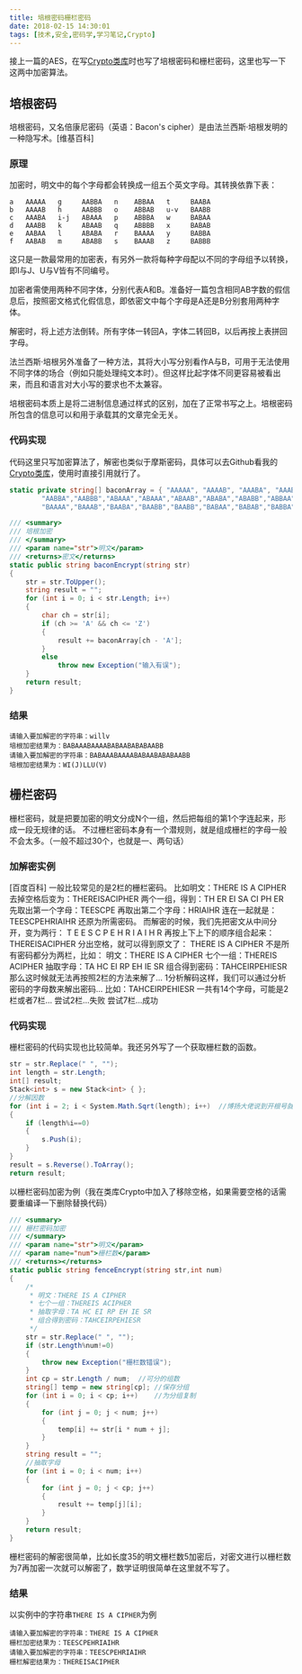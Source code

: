 ```yaml
---
title: 培根密码栅栏密码
date: 2018-02-15 14:30:01
tags: [技术,安全,密码学,学习笔记,Crypto]
---
```

接上一篇的AES，在写[Crypto类库](https://github.com/WWILLV/Crypto)时也写了培根密码和栅栏密码，这里也写一下这两中加密算法。

## 培根密码
培根密码，又名倍康尼密码（英语：Bacon's cipher）是由法兰西斯·培根发明的一种隐写术。[维基百科]

### 原理
加密时，明文中的每个字母都会转换成一组五个英文字母。其转换依靠下表：
```
a   AAAAA   g     AABBA   n    ABBAA   t     BAABA
b   AAAAB   h     AABBB   o    ABBAB   u-v   BAABB
c   AAABA   i-j   ABAAA   p    ABBBA   w     BABAA
d   AAABB   k     ABAAB   q    ABBBB   x     BABAB
e   AABAA   l     ABABA   r    BAAAA   y     BABBA
f   AABAB   m     ABABB   s    BAAAB   z     BABBB
```
这只是一款最常用的加密表，有另外一款将每种字母配以不同的字母组予以转换，即I与J、U与V皆有不同编号。

加密者需使用两种不同字体，分别代表A和B。准备好一篇包含相同AB字数的假信息后，按照密文格式化假信息，即依密文中每个字母是A还是B分别套用两种字体。

解密时，将上述方法倒转。所有字体一转回A，字体二转回B，以后再按上表拼回字母。

法兰西斯·培根另外准备了一种方法，其将大小写分别看作A与B，可用于无法使用不同字体的场合（例如只能处理纯文本时）。但这样比起字体不同更容易被看出来，而且和语言对大小写的要求也不太兼容。

培根密码本质上是将二进制信息通过样式的区别，加在了正常书写之上。培根密码所包含的信息可以和用于承载其的文章完全无关。
<!-- more -->
### 代码实现
代码这里只写加密算法了，解密也类似于摩斯密码，具体可以去Github看我的[Crypto类库](https://github.com/WWILLV/Crypto)，使用时直接引用就行了。
```cs
static private string[] baconArray = { "AAAAA", "AAAAB", "AAABA", "AAABB", "AABAA", "AABAB",
        "AABBA","AABBB","ABAAA","ABAAA","ABAAB","ABABA","ABABB","ABBAA","ABBAB","ABBBA","ABBBB",
        "BAAAA","BAAAB","BAABA","BAABB","BAABB","BABAA","BABAB","BABBA","BABBB"};

/// <summary>
/// 培根加密
/// </summary>
/// <param name="str">明文</param>
/// <returns>密文</returns>
static public string baconEncrypt(string str)
{
    str = str.ToUpper();
    string result = "";
    for (int i = 0; i < str.Length; i++)
    {
        char ch = str[i];
        if (ch >= 'A' && ch <= 'Z')
        {
            result += baconArray[ch - 'A'];
        }
        else
            throw new Exception("输入有误");
    }
    return result;
}

```

### 结果
```
请输入要加解密的字符串：willv
培根加密结果为：BABAAABAAAABABAABABABAABB
请输入要加解密的字符串：BABAAABAAAABABAABABABAABB
培根加密结果为：WI(J)LLU(V)
```

## 栅栏密码
栅栏密码，就是把要加密的明文分成N个一组，然后把每组的第1个字连起来，形成一段无规律的话。 不过栅栏密码本身有一个潜规则，就是组成栅栏的字母一般不会太多。（一般不超过30个，也就是一、两句话）

### 加解密实例
[百度百科]
一般比较常见的是2栏的栅栏密码。
比如明文：THERE IS A CIPHER
去掉空格后变为：THEREISACIPHER
两个一组，得到：TH ER EI SA CI PH ER
先取出第一个字母：TEESCPE
再取出第二个字母：HRIAIHR
连在一起就是：TEESCPEHRIAIHR
还原为所需密码。
而解密的时候，我们先把密文从中间分开，变为两行：
T E E S C P E
H R I A I H R
再按上下上下的顺序组合起来：
THEREISACIPHER
分出空格，就可以得到原文了：
THERE IS A CIPHER
不是所有密码都分为两栏，比如：
明文：THERE IS A CIPHER
七个一组：THEREIS ACIPHER
抽取字母：TA HC EI RP EH IE SR
组合得到密码：TAHCEIRPEHIESR
那么这时候就无法再按照2栏的方法来解了...
1分析解码这样，我们可以通过分析密码的字母数来解出密码...
比如：TAHCEIRPEHIESR
一共有14个字母，可能是2栏或者7栏...
尝试2栏...失败
尝试7栏...成功

### 代码实现
栅栏密码的代码实现也比较简单。我还另外写了一个获取栅栏数的函数。
```cs
str = str.Replace(" ", "");
int length = str.Length;
int[] result;
Stack<int> s = new Stack<int> { };
//分解因数
for (int i = 2; i < System.Math.Sqrt(length); i++)  //博扬大佬说到开根号就行了
{
    if (length%i==0)
    {
        s.Push(i);
    }
}
result = s.Reverse().ToArray();
return result;
```

以栅栏密码加密为例（我在类库Crypto中加入了移除空格，如果需要空格的话需要重编译一下删除替换代码）
```cs
/// <summary>
/// 栅栏密码加密
/// </summary>
/// <param name="str">明文</param>
/// <param name="num">栅栏数</param>
/// <returns></returns>
static public string fenceEncrypt(string str,int num)
{
    /*
     * 明文：THERE IS A CIPHER
     * 七个一组：THEREIS ACIPHER
     * 抽取字母：TA HC EI RP EH IE SR
     * 组合得到密码：TAHCEIRPEHIESR
     */
    str = str.Replace(" ", "");
    if (str.Length%num!=0)
    {
        throw new Exception("栅栏数错误");
    }
    int cp = str.Length / num;  //可分的组数
    string[] temp = new string[cp]; //保存分组
    for (int i = 0; i < cp; i++)    //为分组复制
    {
        for (int j = 0; j < num; j++)
        {
            temp[i] += str[i * num + j];
        }
    }
    string result = "";
    //抽取字母
    for (int i = 0; i < num; i++)
    {
        for (int j = 0; j < cp; j++)
        {
            result += temp[j][i];
        }
    }
    return result;
}
```
栅栏密码的解密很简单，比如长度35的明文栅栏数5加密后，对密文进行以栅栏数为7再加密一次就可以解密了，数学证明很简单在这里就不写了。

### 结果
以实例中的字符串`THERE IS A CIPHER`为例
```
请输入要加解密的字符串：THERE IS A CIPHER
栅栏加密结果为：TEESCPEHRIAIHR
请输入要加解密的字符串：TEESCPEHRIAIHR
栅栏解密结果为：THEREISACIPHER
```